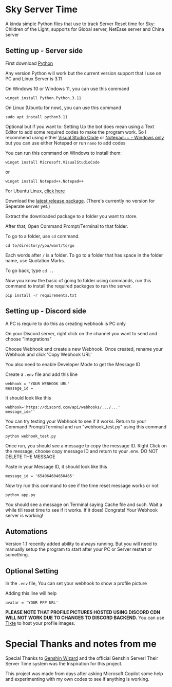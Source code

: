 # Sky Server Time
A kinda simple Python files that use to track Server Reset time for Sky: Children of the Light, supports for Global server, NetEase server and China server

## Setting up - Server side

First download [Python](https://www.python.org/downloads/)

Any version Python will work but the current version support that I use on PC and Linux Server is 3.11

On Windows 10 or Windows 11, you can use this command

```winget install Python.Python.3.11```

On Linux (Ubuntu for now), you can use this command

```sudo apt install python3.11```

Optional but if you want to: Setting Up the bot does mean using a Text Editor to add some required codes to make the program work. So I recommend using either [Visual Studio Code](https://code.visualstudio.com/download) or [Notepad++ - Windows only](https://notepad-plus-plus.org/downloads/) but you can use either Notepad or run ```nano``` to add codes

You can run this command on Windows to install them:

```winget install Microsoft.VisualStudioCode```

or

```winget install Notepad++.Notepad++```

For Ubuntu Linux, [click here](https://snapcraft.io/code)

Download the [latest release package](https://github.com/studiobuttermedia/Sky_Server_Time/releases/tag/release). (There's currently no version for Seperate server yet.)

Extract the downloaded package to a folder you want to store. 

After that, Open Command Prompt/Terminal to that folder.

To go to a folder, use ```cd``` command.

```
cd to/directory/you/want/to/go
```

Each words after ```/``` is a folder. To go to a folder that has space in the folder name, use Quotation Marks.

To go back, type ```cd ..```

Now you know the basic of going to folder using commands, run this command to install the required packages to run the server. 

```pip install -r requirements.txt```

## Setting up - Discord side
A PC is require to do this as creating webhook is PC only

On your Discord server, right click on the channel you want to send and choose "Integrations"

Choose Webhook and create a new Webhook. Once created, rename your Webhook and click 'Copy Webhook URL'

You also need to enable Developer Mode to get the Message ID

Create a ```.env``` file and add this line

```
webhook = 'YOUR WEBHOOK URL'
message_id =
```

It should look like this

```
webhook='https://discord.com/api/webhooks/.../...'
message_id=''
```

You can try testing your Webhook to see if it works. Return to your Command Prompt/Terminal and run "webhook_test.py" using this command

```python webhook_test.py```

Once run, you should see a message to copy the message ID. Right Click on the message, choose copy message ID and return to your .env. DO NOT DELETE THE MESSAGE

Paste in your Message ID, it should look like this

```message_id = '654064604650465'```

Now try run this command to see if the time reset message works or not

```python app.py```

You should see a message on Terminal saying Cache file and such. Wait a while till reset time to see if it works. If it does! Congrats! Your Webhook server is working!

## Automations
Version 1.1 recently added ability to always running. But you will need to manually setup the program to start after your PC or Server restart or something.

## Optional Setting
In the ```.env``` file, You can set your webhook to show a profile picture

Adding this line will help

```avatar = 'YOUR PFP URL'```

**PLEASE NOTE THAT PROFILE PICTURES HOSTED USING DISCORD CDN WILL NOT WORK DUE TO CHANGES TO DISCORD BACKEND.**  You can use [Tixte](https://tixte.com/) to host your profile images.

# Special Thanks and notes from me
Special Thanks to [Genshin Wizard](https://github.com/Genshin-Wizard) and the official Genshin Server! Their Server Time system was the Inspiration for this project. 

This project was made from days after asking Microsoft Copilot some help and experimenting with my own codes to see if anything is working.